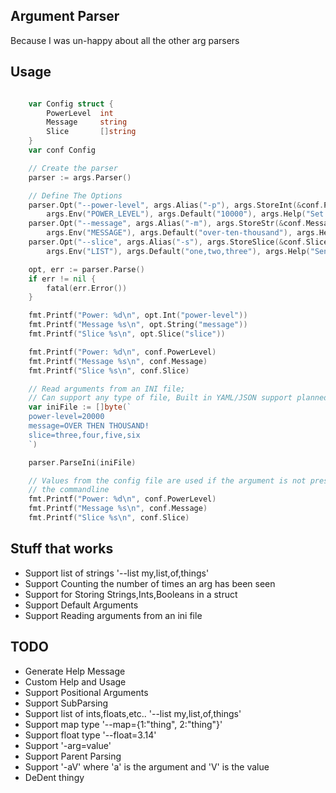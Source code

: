 ## Argument Parser
Because I was un-happy about all the other arg parsers

## Usage
```go

	var Config struct {
		PowerLevel  int
		Message		string
		Slice		[]string
	}
	var conf Config

	// Create the parser
	parser := args.Parser()

	// Define The Options
	parser.Opt("--power-level", args.Alias("-p"), args.StoreInt(&conf.PowerLevel),
		args.Env("POWER_LEVEL"), args.Default("10000"), args.Help("Set our power level"))
	parser.Opt("--message", args.Alias("-m"), args.StoreStr(&conf.Message),
		args.Env("MESSAGE"), args.Default("over-ten-thousand"), args.Help("Send a message"))
	parser.Opt("--slice", args.Alias("-s"), args.StoreSlice(&conf.Slice),
		args.Env("LIST"), args.Default("one,two,three"), args.Help("Send a message"))

	opt, err := parser.Parse()
	if err != nil {
		fatal(err.Error())
	}

	fmt.Printf("Power: %d\n", opt.Int("power-level"))
	fmt.Printf("Message %s\n", opt.String("message"))
	fmt.Printf("Slice %s\n", opt.Slice("slice"))

	fmt.Printf("Power: %d\n", conf.PowerLevel)
	fmt.Printf("Message %s\n", conf.Message)
	fmt.Printf("Slice %s\n", conf.Slice)

	// Read arguments from an INI file;
	// Can support any type of file, Built in YAML/JSON support planned.
	var iniFile := []byte(`
	power-level=20000
	message=OVER THEN THOUSAND!
	slice=three,four,five,six
	`)

	parser.ParseIni(iniFile)

	// Values from the config file are used if the argument is not present on
	// the commandline
	fmt.Printf("Power: %d\n", conf.PowerLevel)
	fmt.Printf("Message %s\n", conf.Message)
	fmt.Printf("Slice %s\n", conf.Slice)
```

## Stuff that works
* Support list of strings '--list my,list,of,things'
* Support Counting the number of times an arg has been seen
* Support for Storing Strings,Ints,Booleans in a struct
* Support Default Arguments
* Support Reading arguments from an ini file

## TODO
* Generate Help Message
* Custom Help and Usage
* Support Positional Arguments
* Support SubParsing
* Support list of ints,floats,etc.. '--list my,list,of,things'
* Support map type '--map={1:"thing", 2:"thing"}'
* Support float type '--float=3.14'
* Support '-arg=value'
* Support Parent Parsing
* Support '-aV' where 'a' is the argument and 'V' is the value
* DeDent thingy


